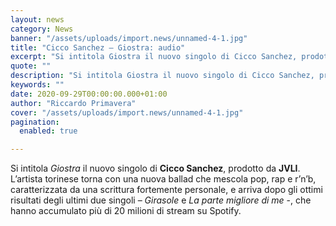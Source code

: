```yaml
---
layout: news
category: News
banner: "/assets/uploads/import.news/unnamed-4-1.jpg"
title: "Cicco Sanchez – Giostra: audio"
excerpt: "Si intitola Giostra il nuovo singolo di Cicco Sanchez, prodotto da JVLI. L’artista torinese torna con una nuova ballad che mescola pop, rap e r’n’b, caratterizzata da una scrittura fortemente personale, e arriva dopo gli ottimi risultati degli ultimi due singoli – Girasole e La parte migliore di me -, che hanno accumulato più di [&hellip"
quote: ""
description: "Si intitola Giostra il nuovo singolo di Cicco Sanchez, prodotto da JVLI. L’artista torinese torna con una nuova ballad che mescola pop, rap e r’n’b, caratterizzata da una scrittura fortemente personale, e arriva dopo gli ottimi risultati degli ultimi due singoli – Girasole e La parte migliore di me -, che hanno accumulato più di [&hellip"
keywords: ""
date: 2020-09-29T00:00:00.000+01:00
author: "Riccardo Primavera"
cover: "/assets/uploads/import.news/unnamed-4-1.jpg"
pagination:
  enabled: true

---
```


Si intitola _Giostra_ il nuovo singolo di **Cicco Sanchez**, prodotto da **JVLI**. L’artista torinese torna con una nuova ballad che mescola pop, rap e r’n’b, caratterizzata da una scrittura fortemente personale, e arriva dopo gli ottimi risultati degli ultimi due singoli – _Girasole_ e _La parte migliore di me_ \-, che hanno accumulato più di 20 milioni di stream su Spotify.